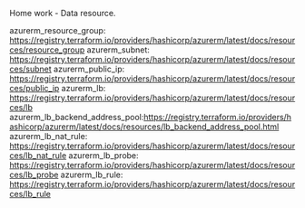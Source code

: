 Home work - Data resource.

azurerm_resource_group: https://registry.terraform.io/providers/hashicorp/azurerm/latest/docs/resources/resource_group
azurerm_subnet: https://registry.terraform.io/providers/hashicorp/azurerm/latest/docs/resources/subnet
azurerm_public_ip: https://registry.terraform.io/providers/hashicorp/azurerm/latest/docs/resources/public_ip
azurerm_lb: https://registry.terraform.io/providers/hashicorp/azurerm/latest/docs/resources/lb
azurerm_lb_backend_address_pool:https://registry.terraform.io/providers/hashicorp/azurerm/latest/docs/resources/lb_backend_address_pool.html
azurerm_lb_nat_rule: https://registry.terraform.io/providers/hashicorp/azurerm/latest/docs/resources/lb_nat_rule
azurerm_lb_probe: https://registry.terraform.io/providers/hashicorp/azurerm/latest/docs/resources/lb_probe
azurerm_lb_rule: https://registry.terraform.io/providers/hashicorp/azurerm/latest/docs/resources/lb_rule
